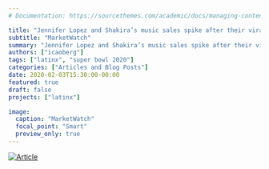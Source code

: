 ```yaml
---
# Documentation: https://sourcethemes.com/academic/docs/managing-content/

title: "Jennifer Lopez and Shakira’s music sales spike after their viral Super Bowl halftime show"
subtitle: "MarketWatch"
summary: "Jennifer Lopez and Shakira’s music sales spike after their viral Super Bowl halftime show"
authors: ["icaoberg"]
tags: ["latinx", "super bowl 2020"]
categories: ["Articles and Blog Posts"]
date: 2020-02-03T15:30:00-00:00
featured: true
draft: false
projects: ["latinx"]

image:
  caption: "MarketWatch"
  focal_point: "Smart"
  preview_only: true
---
```


[![Article](article.png)](https://www.marketwatch.com/story/jennifer-lopez-and-shakiras-music-sales-spike-after-their-viral-super-bowl-halftime-show-2020-02-03)
